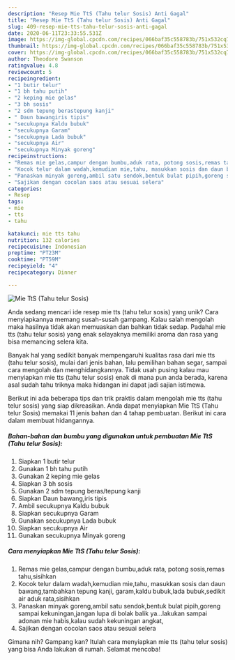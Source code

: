 ```yaml
---
description: "Resep Mie TtS (Tahu telur Sosis) Anti Gagal"
title: "Resep Mie TtS (Tahu telur Sosis) Anti Gagal"
slug: 409-resep-mie-tts-tahu-telur-sosis-anti-gagal
date: 2020-06-11T23:33:55.531Z
image: https://img-global.cpcdn.com/recipes/066baf35c558783b/751x532cq70/mie-tts-tahu-telur-sosis-foto-resep-utama.jpg
thumbnail: https://img-global.cpcdn.com/recipes/066baf35c558783b/751x532cq70/mie-tts-tahu-telur-sosis-foto-resep-utama.jpg
cover: https://img-global.cpcdn.com/recipes/066baf35c558783b/751x532cq70/mie-tts-tahu-telur-sosis-foto-resep-utama.jpg
author: Theodore Swanson
ratingvalue: 4.8
reviewcount: 5
recipeingredient:
- "1 butir telur"
- "1 bh tahu putih"
- "2 keping mie gelas"
- "3 bh sosis"
- "2 sdm tepung berastepung kanji"
- " Daun bawangiris tipis"
- "secukupnya Kaldu bubuk"
- "secukupnya Garam"
- "secukupnya Lada bubuk"
- "secukupnya Air"
- "secukupnya Minyak goreng"
recipeinstructions:
- "Remas mie gelas,campur dengan bumbu,aduk rata, potong sosis,remas tahu,sisihkan"
- "Kocok telur dalam wadah,kemudian mie,tahu, masukkan sosis dan daun bawang,tambahkan tepung kanji, garam,kaldu bubuk,lada bubuk,sedikit air aduk rata,sisihkan"
- "Panaskan minyak goreng,ambil satu sendok,bentuk bulat pipih,goreng sampai kekuningan,jangan lupa di bolak balik ya...lakukan sampai adonan mie habis,kalau sudah kekuningan angkat,"
- "Sajikan dengan cocolan saos atau sesuai selera"
categories:
- Resep
tags:
- mie
- tts
- tahu

katakunci: mie tts tahu 
nutrition: 132 calories
recipecuisine: Indonesian
preptime: "PT23M"
cooktime: "PT59M"
recipeyield: "4"
recipecategory: Dinner

---
```



![Mie TtS (Tahu telur Sosis)](https://img-global.cpcdn.com/recipes/066baf35c558783b/751x532cq70/mie-tts-tahu-telur-sosis-foto-resep-utama.jpg)

Anda sedang mencari ide resep mie tts (tahu telur sosis) yang unik? Cara menyiapkannya memang susah-susah gampang. Kalau salah mengolah maka hasilnya tidak akan memuaskan dan bahkan tidak sedap. Padahal mie tts (tahu telur sosis) yang enak selayaknya memiliki aroma dan rasa yang bisa memancing selera kita.

Banyak hal yang sedikit banyak mempengaruhi kualitas rasa dari mie tts (tahu telur sosis), mulai dari jenis bahan, lalu pemilihan bahan segar, sampai cara mengolah dan menghidangkannya. Tidak usah pusing kalau mau menyiapkan mie tts (tahu telur sosis) enak di mana pun anda berada, karena asal sudah tahu triknya maka hidangan ini dapat jadi sajian istimewa.




Berikut ini ada beberapa tips dan trik praktis dalam mengolah mie tts (tahu telur sosis) yang siap dikreasikan. Anda dapat menyiapkan Mie TtS (Tahu telur Sosis) memakai 11 jenis bahan dan 4 tahap pembuatan. Berikut ini cara dalam membuat hidangannya.

<!--inarticleads1-->

##### Bahan-bahan dan bumbu yang digunakan untuk pembuatan Mie TtS (Tahu telur Sosis):

1. Siapkan 1 butir telur
1. Gunakan 1 bh tahu putih
1. Gunakan 2 keping mie gelas
1. Siapkan 3 bh sosis
1. Gunakan 2 sdm tepung beras/tepung kanji
1. Siapkan  Daun bawang,iris tipis
1. Ambil secukupnya Kaldu bubuk
1. Siapkan secukupnya Garam
1. Gunakan secukupnya Lada bubuk
1. Siapkan secukupnya Air
1. Gunakan secukupnya Minyak goreng




<!--inarticleads2-->

##### Cara menyiapkan Mie TtS (Tahu telur Sosis):

1. Remas mie gelas,campur dengan bumbu,aduk rata, potong sosis,remas tahu,sisihkan
1. Kocok telur dalam wadah,kemudian mie,tahu, masukkan sosis dan daun bawang,tambahkan tepung kanji, garam,kaldu bubuk,lada bubuk,sedikit air aduk rata,sisihkan
1. Panaskan minyak goreng,ambil satu sendok,bentuk bulat pipih,goreng sampai kekuningan,jangan lupa di bolak balik ya...lakukan sampai adonan mie habis,kalau sudah kekuningan angkat,
1. Sajikan dengan cocolan saos atau sesuai selera




Gimana nih? Gampang kan? Itulah cara menyiapkan mie tts (tahu telur sosis) yang bisa Anda lakukan di rumah. Selamat mencoba!
